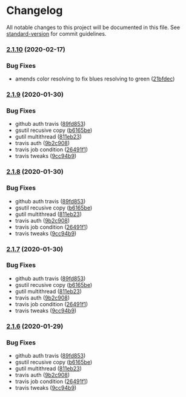 # Changelog

All notable changes to this project will be documented in this file. See [standard-version](https://github.com/conventional-changelog/standard-version) for commit guidelines.

### [2.1.10](https://github.com/vizia/flags/compare/v2.1.9...v2.1.10) (2020-02-17)


### Bug Fixes

* amends color resolving to fix blues resolving to green ([21bfdec](https://github.com/vizia/flags/commit/21bfdecc495420f955731b9ad0e8abb3d792639f))

### [2.1.9](https://github.com/vizia/flags/compare/v2.1.0...v2.1.9) (2020-01-30)


### Bug Fixes

* github auth travis ([89fd853](https://github.com/vizia/flags/commit/89fd8539f051ad667d958e9665cb4d9a60a526b6))
* gsutil recusive copy ([b6165be](https://github.com/vizia/flags/commit/b6165be716059c80ec15569ae899f56e771e581d))
* gutil multithread ([811eb23](https://github.com/vizia/flags/commit/811eb23a94af9aa53dff457bc6899f19aab1186b))
* travis auth ([9b2c908](https://github.com/vizia/flags/commit/9b2c908bb12fc417c772aec7dd68a55320175e31))
* travis job condition ([26491f1](https://github.com/vizia/flags/commit/26491f185dbfbf09ec5c66f037356aba1ea5c7d2))
* travis tweaks ([9cc94b9](https://github.com/vizia/flags/commit/9cc94b9b16ad5972d8ec4ca9aa33ab44a0fd485a))

### [2.1.8](https://github.com/vizia/flags/compare/v2.1.0...v2.1.8) (2020-01-30)


### Bug Fixes

* github auth travis ([89fd853](https://github.com/vizia/flags/commit/89fd8539f051ad667d958e9665cb4d9a60a526b6))
* gsutil recusive copy ([b6165be](https://github.com/vizia/flags/commit/b6165be716059c80ec15569ae899f56e771e581d))
* gutil multithread ([811eb23](https://github.com/vizia/flags/commit/811eb23a94af9aa53dff457bc6899f19aab1186b))
* travis auth ([9b2c908](https://github.com/vizia/flags/commit/9b2c908bb12fc417c772aec7dd68a55320175e31))
* travis job condition ([26491f1](https://github.com/vizia/flags/commit/26491f185dbfbf09ec5c66f037356aba1ea5c7d2))
* travis tweaks ([9cc94b9](https://github.com/vizia/flags/commit/9cc94b9b16ad5972d8ec4ca9aa33ab44a0fd485a))

### [2.1.7](https://github.com/vizia/flags/compare/v2.1.0...v2.1.7) (2020-01-30)


### Bug Fixes

* github auth travis ([89fd853](https://github.com/vizia/flags/commit/89fd8539f051ad667d958e9665cb4d9a60a526b6))
* gsutil recusive copy ([b6165be](https://github.com/vizia/flags/commit/b6165be716059c80ec15569ae899f56e771e581d))
* gutil multithread ([811eb23](https://github.com/vizia/flags/commit/811eb23a94af9aa53dff457bc6899f19aab1186b))
* travis auth ([9b2c908](https://github.com/vizia/flags/commit/9b2c908bb12fc417c772aec7dd68a55320175e31))
* travis job condition ([26491f1](https://github.com/vizia/flags/commit/26491f185dbfbf09ec5c66f037356aba1ea5c7d2))
* travis tweaks ([9cc94b9](https://github.com/vizia/flags/commit/9cc94b9b16ad5972d8ec4ca9aa33ab44a0fd485a))

### [2.1.6](https://github.com/vizia/flags/compare/v2.1.0...v2.1.6) (2020-01-29)


### Bug Fixes

* github auth travis ([89fd853](https://github.com/vizia/flags/commit/89fd8539f051ad667d958e9665cb4d9a60a526b6))
* gsutil recusive copy ([b6165be](https://github.com/vizia/flags/commit/b6165be716059c80ec15569ae899f56e771e581d))
* gutil multithread ([811eb23](https://github.com/vizia/flags/commit/811eb23a94af9aa53dff457bc6899f19aab1186b))
* travis auth ([9b2c908](https://github.com/vizia/flags/commit/9b2c908bb12fc417c772aec7dd68a55320175e31))
* travis job condition ([26491f1](https://github.com/vizia/flags/commit/26491f185dbfbf09ec5c66f037356aba1ea5c7d2))
* travis tweaks ([9cc94b9](https://github.com/vizia/flags/commit/9cc94b9b16ad5972d8ec4ca9aa33ab44a0fd485a))
